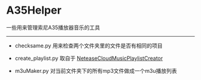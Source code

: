 # A35Helper
一些用来管理索尼A35播放器音乐的工具


----------


 - checksame.py
    用来检查两个文件夹里的文件是否有相同的项目

 - create_playlist.py
    取自于 [NeteaseCloudMusicPlaylistCreator][1]

 - m3uMaker.py
    对当前文件夹下的所有mp3文件做成一个m3u播放列表

  [1]: https://github.com/vileer/NeteaseCloudMusicPlaylistCreator
